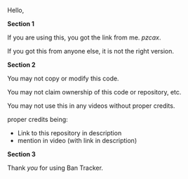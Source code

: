 Hello, 

**Section 1**

If you are using this, you got the link from me. *pzcax*. 

If you got this from anyone else, it is not the right version.


**Section 2**

You may not copy or modify this code.

You may not claim ownership of this code or repository, etc.

You may not use this in any videos without proper credits. 



proper credits being:
- Link to this repository in description
- mention in video (with link in description)


**Section 3**

Thank *you* for using Ban Tracker.